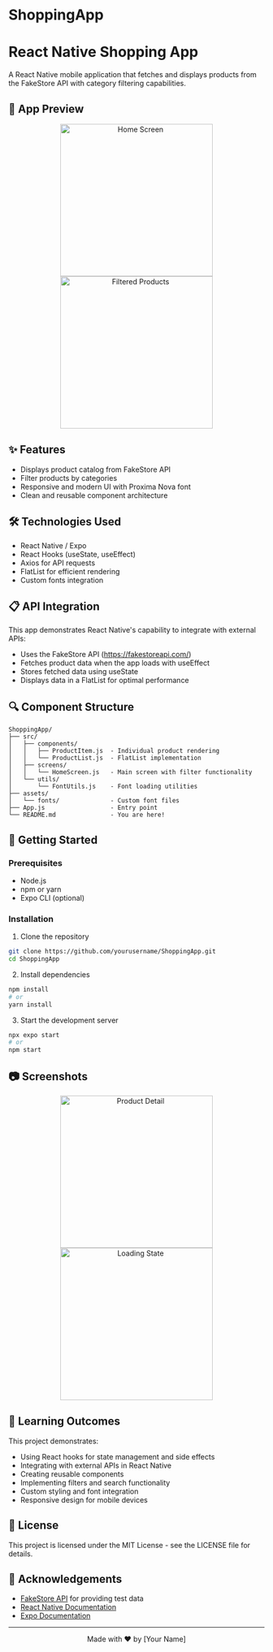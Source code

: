 # ShoppingApp
# React Native Shopping App

A React Native mobile application that fetches and displays products from the FakeStore API with category filtering capabilities.

## 📱 App Preview

<div align="center">
  <img src="screenshots/home_screen.png" alt="Home Screen" width="300" />
  <img src="screenshots/filtered_products.png" alt="Filtered Products" width="300" />
</div>

## ✨ Features

- Displays product catalog from FakeStore API
- Filter products by categories
- Responsive and modern UI with Proxima Nova font
- Clean and reusable component architecture

## 🛠️ Technologies Used

- React Native / Expo
- React Hooks (useState, useEffect)
- Axios for API requests
- FlatList for efficient rendering
- Custom fonts integration

## 📋 API Integration

This app demonstrates React Native's capability to integrate with external APIs:

- Uses the FakeStore API (https://fakestoreapi.com/)
- Fetches product data when the app loads with useEffect
- Stores fetched data using useState
- Displays data in a FlatList for optimal performance

## 🔍 Component Structure

```
ShoppingApp/
├── src/
│   ├── components/
│   │   ├── ProductItem.js  - Individual product rendering
│   │   └── ProductList.js  - FlatList implementation
│   ├── screens/
│   │   └── HomeScreen.js   - Main screen with filter functionality
│   └── utils/
│       └── FontUtils.js    - Font loading utilities
├── assets/
│   └── fonts/              - Custom font files
├── App.js                  - Entry point
└── README.md               - You are here!
```

## 🚀 Getting Started

### Prerequisites

- Node.js
- npm or yarn
- Expo CLI (optional)

### Installation

1. Clone the repository
```bash
git clone https://github.com/yourusername/ShoppingApp.git
cd ShoppingApp
```

2. Install dependencies
```bash
npm install
# or
yarn install
```

3. Start the development server
```bash
npx expo start
# or
npm start
```

## 📷 Screenshots

<div align="center">
  <img src="![1742750490800](https://github.com/user-attachments/assets/538ec239-c7dd-4932-9bc3-daf2a6afa5ba)" alt="Product Detail" width="300" />
  <img src="![1742750490784](https://github.com/user-attachments/assets/87dbf3e3-3948-46c5-8d2a-d686024da603)" alt="Loading State" width="300" />
</div>

## 🧠 Learning Outcomes

This project demonstrates:
- Using React hooks for state management and side effects
- Integrating with external APIs in React Native
- Creating reusable components
- Implementing filters and search functionality
- Custom styling and font integration
- Responsive design for mobile devices

## 📝 License

This project is licensed under the MIT License - see the LICENSE file for details.

## 🙏 Acknowledgements

- [FakeStore API](https://fakestoreapi.com/) for providing test data
- [React Native Documentation](https://reactnative.dev/docs/getting-started)
- [Expo Documentation](https://docs.expo.dev/)

---

<div align="center">
  <p>Made with ❤️ by [Your Name]</p>
</div>
